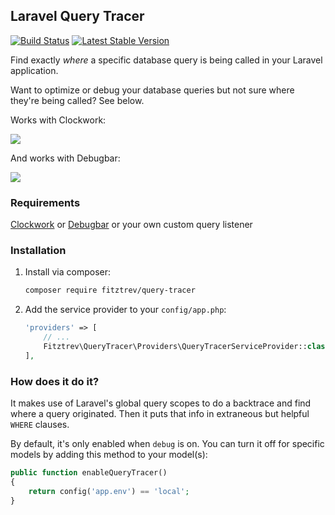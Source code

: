 ## Laravel Query Tracer

[![Build Status](https://travis-ci.org/fitztrev/query-tracer.svg?branch=master)](https://travis-ci.org/fitztrev/query-tracer) [![Latest Stable Version](https://poser.pugx.org/fitztrev/query-tracer/v/stable)](https://packagist.org/packages/fitztrev/query-tracer)

Find exactly *where* a specific database query is being called in your Laravel application.

Want to optimize or debug your database queries but not sure where they're being called? See below.

Works with Clockwork:

![](http://i.imgur.com/0cRs7TU.png)

And works with Debugbar:

![](http://i.imgur.com/dKm82S2.png)

### Requirements

[Clockwork](https://github.com/itsgoingd/clockwork) or [Debugbar](https://github.com/barryvdh/laravel-debugbar) or your own custom query listener

### Installation

1. Install via composer:

    ```bash
    composer require fitztrev/query-tracer
    ```

2. Add the service provider to your `config/app.php`:

    ```php
    'providers' => [
        // ...
        Fitztrev\QueryTracer\Providers\QueryTracerServiceProvider::class,
    ],
    ```

### How does it do it?

It makes use of Laravel's global query scopes to do a backtrace and find where a query originated. Then it puts that info in extraneous but helpful `WHERE` clauses.

By default, it's only enabled when `debug` is on. You can turn it off for specific models by adding this method to your model(s):

```php
public function enableQueryTracer()
{
    return config('app.env') == 'local';
}
```
